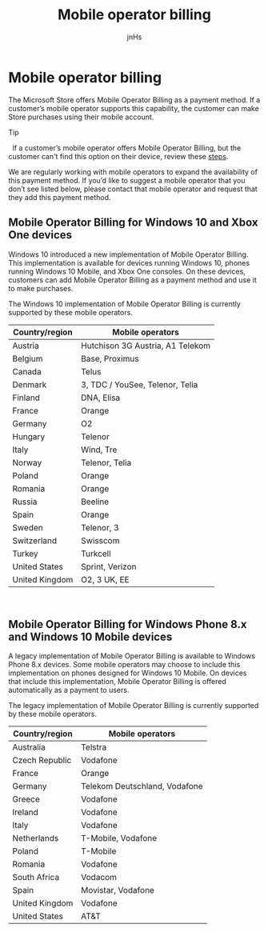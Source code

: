 ﻿---
author: jnHs
Description: The Microsoft Store offers Mobile Operator Billing as a payment method for mobile operators who support this capability.
title: Mobile operator billing
ms.assetid: C8A5A4BA-6B39-42FC-B8C4-ED1B7F774CC1
ms.author: wdg-dev-content
ms.date: 11/10/2017
ms.topic: article
ms.prod: windows
ms.technology: uwp
keywords: windows 10, uwp, mobile operators, mobile billing, mobile operator billing
localizationpriority: high
---

# Mobile operator billing


The Microsoft Store offers Mobile Operator Billing as a payment method. If a customer’s mobile operator supports this capability, the customer can make Store purchases using their mobile account.

> [!TIP]
>  If a customer’s mobile operator offers Mobile Operator Billing, but the customer can't find this option on their device, review these [steps](http://go.microsoft.com/fwlink/p/?LinkId=523993).

We are regularly working with mobile operators to expand the availability of this payment method. If you’d like to suggest a mobile operator that you don’t see listed below, please contact that mobile operator and request that they add this payment method.

## Mobile Operator Billing for Windows 10 and Xbox One devices

Windows 10 introduced a new implementation of Mobile Operator Billing. This implementation is available for devices running Windows 10, phones running Windows 10 Mobile, and Xbox One consoles. On these devices, customers can add Mobile Operator Billing as a payment method and use it to make purchases. 

The Windows 10 implementation of Mobile Operator Billing is currently supported by these mobile operators.

| Country/region  | Mobile operators                 |
|-----------------|----------------------------------|
| Austria         | Hutchison 3G Austria, A1 Telekom |
| Belgium         | Base, Proximus                   |
| Canada          | Telus                            |
| Denmark         | 3, TDC / YouSee, Telenor, Telia  |
| Finland         | DNA, Elisa                       |
| France          | Orange                           |
| Germany         | O2                               |
| Hungary         | Telenor                          |
| Italy           | Wind, Tre                        |
| Norway          | Telenor, Telia                   |
| Poland          | Orange                           |
| Romania         | Orange                           |
| Russia          | Beeline                          |
| Spain           | Orange                           |
| Sweden          | Telenor, 3                       |
| Switzerland     | Swisscom                         |
| Turkey          | Turkcell                         |
| United States   | Sprint, Verizon                  |
| United Kingdom  | O2, 3 UK, EE                     |

 

## Mobile Operator Billing for Windows Phone 8.x and Windows 10 Mobile devices


A legacy implementation of Mobile Operator Billing is available to Windows Phone 8.x devices. Some mobile operators may choose to include this implementation on phones designed for Windows 10 Mobile. On devices that include this implementation, Mobile Operator Billing is offered automatically as a payment to users.

The legacy implementation of Mobile Operator Billing is currently supported by these mobile operators.

| Country/region       | Mobile operators                                                   |
|----------------------|--------------------------------------------------------------------|
| Australia            | Telstra                                                            |
| Czech Republic       | Vodafone                                                           |
| France               | Orange                                                             |
| Germany              | Telekom Deutschland, Vodafone                                      |
| Greece               | Vodafone                                                           |
| Ireland              | Vodafone                                                           |
| Italy                | Vodafone                                                           |
| Netherlands          | T-Mobile, Vodafone                                                 |
| Poland               | T-Mobile                                                           |
| Romania              | Vodafone                                                           |
| South Africa         | Vodacom                                                            |
| Spain                | Movistar, Vodafone                                                 |
| United Kingdom       | Vodafone                                                           |
| United States        | AT&T                                                               |


 


 

 




